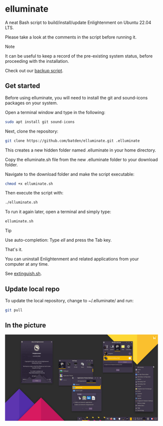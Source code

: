 # elluminate

A neat Bash script to build/install/update Enlightenment on Ubuntu 22.04 LTS.

Please take a look at the comments in the script before running it.

> [!NOTE]
> It can be useful to keep a record of the pre-existing system status, before proceeding with the installation.
>
> Check out our [backup script](https://gist.github.com/batden/993b5ee997b3df2c3b075907a1dff116).

## Get started

Before using elluminate, you will need to install the git and sound-icons packages on your system.

Open a terminal window and type in the following:

```bash
sudo apt install git sound-icons
```

Next, clone the repository:

```bash
git clone https://github.com/batden/elluminate.git .elluminate
```

This creates a new hidden folder named .elluminate in your home directory.

Copy the elluminate.sh file from the new .elluminate folder to your download folder.

Navigate to the download folder and make the script executable:

```bash
chmod +x elluminate.sh
```

Then execute the script with:

```bash
./elluminate.sh
```

To run it again later, open a terminal and simply type:

```bash
elluminate.sh
```

> [!TIP]
> Use auto-completion: Type _ell_ and press the Tab key.

That's it.

You can uninstall Enlightenment and related applications from your computer at any time.

See [extinguish.sh](https://github.com/batden/extinguish).

## Update local repo

To update the local repository, change to ~/.elluminate/ and run:

```bash
git pull
```

## In the picture

![GitHub Image](/images/enlightened_desktop_wl.jpg)
